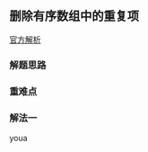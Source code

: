 ## 删除有序数组中的重复项

[官方解析](<https://leetcode-cn.com/problems/remove-duplicates-from-sorted-array/>)

### 解题思路

### 重难点

### 解法一

youa
